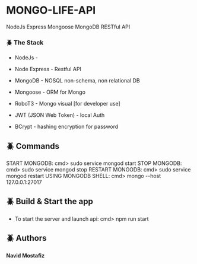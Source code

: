 # MONGO-LIFE-API
NodeJs Express Mongoose MongoDB RESTful API

### :beetle: The Stack
* NodeJs - 
* Node Express - Restful API

* MongoDB - NOSQL non-schema, non relational DB
* Mongoose - ORM for Mongo
* RoboT3 - Mongo visual [for developer use]

* JWT (JSON Web Token) - local Auth
* BCrypt - hashing encryption for password


## :beetle: Commands
START MONGODB: cmd> sudo service mongod start
STOP MONGODB:  cmd> sudo service mongod stop
RESTART MONGODB:  cmd> sudo service mongod restart
USING MONGODB SHELL:  cmd> mongo --host 127.0.0.1:27017

## :beetle: Build & Start the app
* To start the server and launch api: cmd> npm run start

## :beetle: Authors
**Navid Mostafiz**